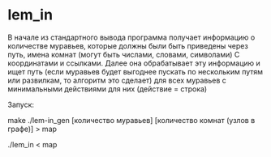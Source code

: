# lem_in

В начале из стандартного вывода программа получает информацию о количестве муравьев, которые должны были быть приведены через путь, имена комнат (могут быть числами, словами, символами) С координатами и ссылками.
Далее она обрабатывает эту информацию и ищет путь (если муравьев будет выгоднее пускать по нескольким путям или развилкам, то алгоритм это сделает) для всех муравьев с минимальными действиями для них (действие = строка)

Запуск:

make
./lem-in_gen [количество муравьев] [количество комнат (узлов в графе)] > map

./lem_in < map
